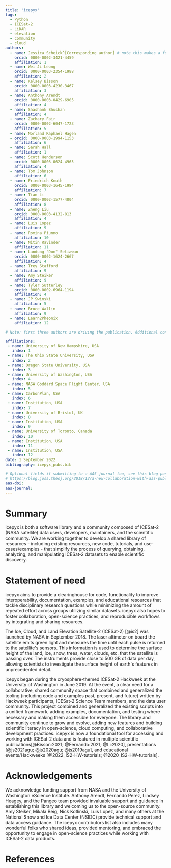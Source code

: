 ```yaml
---
title: 'icepyx'
tags:
  - Python
  - ICESat-2
  - LiDAR
  - elevation
  - community
  - cloud
authors:
  - name: Jessica Scheick^[Corresponding author] # note this makes a footnote
    orcid: 0000-0002-3421-4459
    affiliation: 1
  - name: Wei Ji Leong
    orcid: 0000-0003-2354-1988
    affiliation: 2
  - name: Kelsey Bisson
    orcid: 0000-0003-4230-3467
    affiliation: 3
  - name: Anthony Arendt
    orcid: 0000-0003-0429-6905
    affiliation: 4
  - name: Shashank Bhushan
    affiliation: 4
  - name: Zachary Fair
    orcid: 0000-0002-6047-1723
    affiliation: 5
  - name: Norland Raphael Hagen
  - orcid: 0000-0003-1994-1153
    affiliation: 6
  - name: Sarah Hall
    affiliation: 1  
  - name: Scott Henderson
    orcid: 0000-0003-0624-4965
    affiliation: 4
  - name: Tom Johnson
    affiliation: 6
  - name: Friedrich Knuth
    orcid: 0000-0003-1645-1984
    affiliation: 7
  - name: Tian Li
    orcid: 0000-0002-1577-4004
    affiliation: 8
  - name: Zheng Liu
    orcid: 0000-0003-4132-813
    affiliation: 4
  - name: Luis Lopez
    affiliation: 9
  - name: Romina Piunno
    affiliation: 10
  - name: Nitin Ravinder
    affiliation: 11
  - name: Landung "Don" Setiawan
    orcid: 0000-0002-1624-2667
    affiliation: 4
  - name: Trey Stafford
    affiliation: 9
  - name: Amy Steiker
    affiliation: 9
  - name: Tyler Sutterley
    orcid: 0000-0002-6964-1194
    affiliation: 4
  - name: JP Swinski
    affiliation: 5
  - name: Bruce Wallin
    affiliation: 9
  - name: Learn2Pheonix
    affiliation: 12

# Note: first three authors are driving the publication. Additional contributors/authors are listed in alphabetical order by last name. Anyone who also contributes substantially to preparing the JOSS submission will be moved into ABC order after the first three and before the non-publication contributors to icepyx. Non-responsive coauthors will be removed from the list since their permission to be included was not granted.

affiliations:
 - name: University of New Hampshire, USA
   index: 1
 - name: The Ohio State University, USA
   index: 2
 - name: Oregon State University, USA
   index: 3
 - name: University of Washington, USA
   index: 4
 - name: NASA Goddard Space Flight Center, USA
   index: 5
 - name: CarbonPlan, USA
   index: 6
 - name: Institution, USA
   index: 7
 - name: University of Bristol, UK
   index: 8
 - name: Institution, USA
   index: 9
 - name: University of Toronto, Canada
   index: 10
 - name: Institution, USA
   index: 11
 - name: Institution, USA
   index: 12
date: 1 September 2022
bibliography: icepyx_pubs.bib

# Optional fields if submitting to a AAS journal too, see this blog post:
# https://blog.joss.theoj.org/2018/12/a-new-collaboration-with-aas-publishing
aas-doi:
aas-journal:
---
```


# Summary

icepyx is both a software library and a community composed of ICESat-2 (NASA satellite) data users, developers, maintainers, and the scientific community.
We are working together to develop a shared library of resources - including existing resources, new code, tutorials, and use-cases/examples - that simplify the process of querying, obtaining, analyzing, and manipulating ICESat-2 datasets to enable scientific discovery.

# Statement of need

icepyx aims to provide a clearinghouse for code, functionality to improve interoperability, documentation, examples, and educational resources that tackle disciplinary research questions while minimizing the amount of repeated effort across groups utilizing similar datasets.
icepyx also hopes to foster collaboration, open-science practices, and reproducible workflows by integrating and sharing resources.

The Ice, Cloud, and Land Elevation Satellite-2 (ICESat-2) [@is2] was launched by NASA in September 2018.
The laser altimeter on board the satellite emits green light and measures the time until each pulse is returned to the satellite's sensors.
This information is used to determine the surface height of the land, ice, snow, trees, water, clouds, etc. that the satellite is passing over.
The instruments provide close to 500 GB of data per day, allowing scientists to investigate the surface height of earth's features in unprecedented detail.

icepyx began during the cryosphere-themed ICESat-2 Hackweek at the University of Washington in June 2019.
At the event, a clear need for a collaborative, shared community space that combined and generalized the tooling (including code and examples past, present, and future) written by Hackweek participants, ICESat-2 Science Team members, and the data user community.
This project combined and generalized the existing scripts into a unified framework, adding examples, documentation, and testing where necessary and making them accessible for everyone.
The library and community continue to grow and evolve, adding new features and building scientific literacy in open-science, cloud computing, and collaborative development practices.
icepyx is now a foundational tool for accessing and working with ICESat-2 data and is featured in multiple scientific publications[@Bisson:2021; @Fernando:2021; @Li:2020], presentations [@js2021agu; @js2020agu; @js2019agu], and educational events/Hackweeks [@2022_IS2-HW-tutorials; @2020_IS2-HW-tutorials].

# Acknowledgements

We acknowledge funding support from NASA and the University of Washington eScience Institute.
Anthony Arendt, Fernando Perez, Lindsey Heagey, and the Pangeo team provided invaluable support and guidance in establishing this library and welcoming us to the open-source community.
Amy Steiker, Mikala Beig, Nick Kotlinski, Luis Lopez, and many others at the National Snow and Ice Data Center (NSIDC) provide technical support and data access guidance.
The icepyx contributors list also includes many wonderful folks who shared ideas, provided mentoring, and embraced the opportunity to engage in open-science practices while working with ICESat-2 data products.

<!-- Acknowledgments (non-author contributors)
Nicole Abib
Sebastian Alvis
Mikala Beig
Alex DiBella
Nick K
Ted Maksym
Joachim Meyer
Fernando Perez
Facu Sapienza
David Shean
Trevor Skaggs
Ben Smith
Rachel Tilling
Anna Valentine
Molly Wieringa
Bidhya -->


# References
